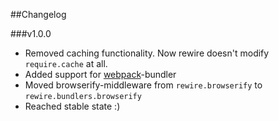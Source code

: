 ##Changelog

###v1.0.0
- Removed caching functionality. Now rewire doesn't modify `require.cache` at all.
- Added support for [webpack](https://github.com/webpack/webpack)-bundler
- Moved browserify-middleware from `rewire.browserify` to `rewire.bundlers.browserify`
- Reached stable  state :)